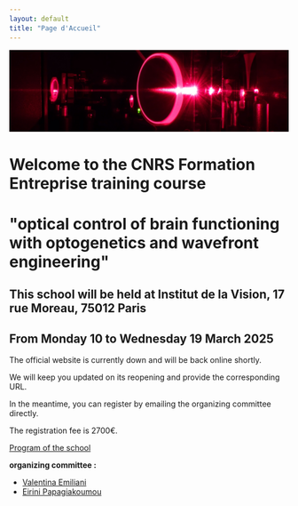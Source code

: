 ```yaml
---
layout: default
title: "Page d'Accueil"
---
```


<div class="banner">
  <img src="assets/banner.jpg" alt="Image de bandeau" class="banner-image">
</div>

<div class="content">
  <h1>Welcome to the CNRS Formation Entreprise training course</h1>
  <h1>"optical control of brain functioning with optogenetics and wavefront engineering"</h1>
  <h2>This school will be held at Institut de la Vision, 17 rue Moreau, 75012 Paris</h2>
  <h2>From Monday 10 to Wednesday 19 March 2025</h2>
  <p>The official website is currently down and will be back online shortly.</p> 
  <p>We will keep you updated on its reopening and provide the corresponding URL.</p>
  <p>In the meantime, you can register by emailing the organizing committee directly.</p>
  <p>The registration fee is 2700&euro;.</p>
  <a href="assets/program_2025_F.pdf" class="download-link">Program of the school</a>
  <p><b>organizing committee :</b><br>
	<ul>
	<li><a href="mailto:valentina.emiliani@inserm.fr">Valentina Emiliani</a></li>  
	<li><a href="mailto:Eirini.papagiakoumou@inserm.fr">Eirini Papagiakoumou</a></li>  
	</ul> 
  </p>
</div>
